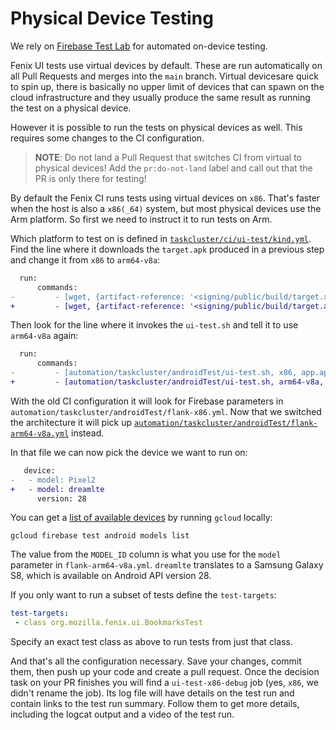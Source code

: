 # Physical Device Testing

We rely on [Firebase Test Lab][firebase] for automated on-device testing.

[firebase]: https://firebase.google.com/docs/test-lab/

Fenix UI tests use virtual devices by default.
These are run automatically on all Pull Requests and merges into the `main` branch.
Virtual devicesare quick to spin up, there is basically no upper limit of devices that can spawn on the cloud infrastructure and they usually produce the same result as running the test on a physical device.

However it is possible to run the tests on physical devices as well.
This requires some changes to the CI configuration.

> **NOTE**: Do not land a Pull Request that switches CI from virtual to physical devices!
> Add the `pr:do-not-land` label and call out that the PR is only there for testing!

By default the Fenix CI runs tests using virtual devices on `x86`.
That's faster when the host is also a `x86(_64)` system, but most physical devices use the Arm platform.
So first we need to instruct it to run tests on Arm.

Which platform to test on is defined in [`taskcluster/ci/ui-test/kind.yml`](https://github.com/mozilla-mobile/fenix/blob/58e12b18e6e9f4f67c059fe9c9bf9f02579a55db/taskcluster/ci/ui-test/kind.yml#L65).
Find the line where it downloads the `target.apk` produced in a previous step and change it from `x86` to `arm64-v8a`:

```patch
  run:
      commands:
-         - [wget, {artifact-reference: '<signing/public/build/target.x86.apk>'}, '-O', app.apk]
+         - [wget, {artifact-reference: '<signing/public/build/target.arm64-v8a.apk>'}, '-O', app.apk]
```

Then look for the line where it invokes the `ui-test.sh` and tell it to use `arm64-v8a` again:

```patch
  run:
      commands:
-         - [automation/taskcluster/androidTest/ui-test.sh, x86, app.apk, android-test.apk, '-1']
+         - [automation/taskcluster/androidTest/ui-test.sh, arm64-v8a, app.apk, android-test.apk, '-1']
```

With the old CI configuration it will look for Firebase parameters in `automation/taskcluster/androidTest/flank-x86.yml`.
Now that we switched the architecture it will pick up [`automation/taskcluster/androidTest/flank-arm64-v8a.yml`](https://github.com/mozilla-mobile/fenix/blob/58e12b18e6e9f4f67c059fe9c9bf9f02579a55db/automation/taskcluster/androidTest/flank-arm64-v8a.yml) instead.

In that file we can now pick the device we want to run on:

```patch
   device:
-   - model: Pixel2
+   - model: dreamlte
      version: 28
```

You can get a [list of available devices](https://firebase.google.com/docs/test-lab/android/available-testing-devices) by running `gcloud` locally:

```
gcloud firebase test android models list
```

The value from the `MODEL_ID` column is what you use for the `model` parameter in `flank-arm64-v8a.yml`.
`dreamlte` translates to a Samsung Galaxy S8, which is available on Android API version 28.

If you only want to run a subset of tests define the `test-targets`:

```yaml
test-targets:
 - class org.mozilla.fenix.ui.BookmarksTest
```

Specify an exact test class as above to run tests from just that class.

And that's all the configuration necessary.
Save your changes, commit them, then push up your code and create a pull request.
Once the decision task on your PR finishes you will find a `ui-test-x86-debug` job (yes, `x86`, we didn't rename the job).
Its log file will have details on the test run and contain links to the test run summary.
Follow them to get more details, including the logcat output and a video of the test run.
